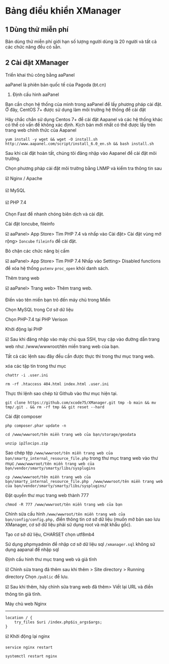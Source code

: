 # Bảng điều khiển XManager
## 1 Dùng thử miễn phí
Bản dùng thử miễn phí giới hạn số lượng người dùng là 20 người và tất cả các chức năng đều có sẵn.

## 2 Cài đặt XManager
Triển khai thủ công bằng aaPanel

aaPanel là phiên bản quốc tế của Pagoda (bt.cn)

1. Định cấu hình aaPanel
 
Bạn cần chọn hệ thống của mình trong aaPanel để lấy phương pháp cài đặt. Ở đây, CentOS 7+ được sử dụng làm môi trường hệ thống để cài đặt

Hãy chắc chắn sử dụng Centos 7+ để cài đặt Aapanel và các hệ thống khác có thể có vấn đề không xác định.
Kịch bản mới nhất có thể được lấy trên trang web chính thức của Aapanel

```
yum install -y wget && wget -O install.sh http://www.aapanel.com/script/install_6.0_en.sh && bash install.sh
```

Sau khi cài đặt hoàn tất, chúng tôi đăng nhập vào Aapanel để cài đặt môi trường.

Chọn phương pháp cài đặt môi trường bằng LNMP và kiểm tra thông tin sau

☑️ Nginx / Apache

☑️ MySQL

☑️ PHP 7.4

Chọn Fast để nhanh chóng biên dịch và cài đặt.

Cài đặt Ioncube, fileinfo

☑️ aaPanel> App Store> Tìm PHP 7.4 và nhấp vào Cài đặt> Cài đặt vùng mở rộng> `Ioncube` `fileinfo` để cài đặt.

Bỏ chặn các chức năng bị cấm

☑️ aaPanel> App Store> Tìm PHP 7.4 Nhấp vào Setting> Disabled functions để xóa hệ thống `putenv` `proc_open` khỏi danh sách.

Thêm trang web

☑️ aaPanel> Trang web> Thêm trang web.

Điền vào tên miền bạn trỏ đến máy chủ trong Miền

Chọn MySQL trong Cơ sở dữ liệu

Chọn PHP-7.4 tại PHP Verison

Khởi động lại PHP

☑️ Sau khi đăng nhập vào máy chủ qua SSH, truy cập vào đường dẫn trang web như: /www/wwwroot/tên miền trang web của bạn.

Tất cả các lệnh sau đây đều cần được thực thi trong thư mục trang web.

xóa các tập tin trong thư mục

``` 
chattr -i .user.ini
```
```
rm -rf .htaccess 404.html index.html .user.ini
```
Thực thi lệnh sao chép từ Github vào thư mục hiện tại.
```
git clone https://github.com/xcode75/XManager.git tmp -b main && mv tmp/.git . && rm -rf tmp && git reset --hard
```
Cài đặt composer
```
php composer.phar update -n
```
```
cd /www/wwwroot/tên miền trang web của bạn/storage/geodata
```
```
unzip ip2locips.zip
```
Sao chép tệp `/www/wwwroot/tên miền trang web của bạn/smarty_internal_resource_file.php` trong thư mục trang web vào thư mục `/www/wwwroot/tên miền trang web của bạn/vendor/smarty/smarty/libs/sysplugins`
```
cp /www/wwwroot/tên miền trang web của bạn/smarty_internal_resource_file.php  /www/wwwroot/tên miền trang web của bạn/vendor/smarty/smarty/libs/sysplugins/
```
Đặt quyền thư mục trang web thành 777
```
chmod -R 777 /www/wwwroot/tên miền trang web của bạn
```
Chỉnh sửa cấu hình `/www/wwwroot/tên miền trang web của bạn/config/config.php,` điền thông tin cơ sở dữ liệu (muốn mở bản sao lưu XManager, cơ sở dữ liệu phải sử dụng root và mật khẩu gốc).

Tạo cơ sở dữ liệu, CHARSET chọn utf8mb4

Sử dụng phpmyadmin để nhập cơ sở dữ liệu sql `/xmanager.sql` không sử dụng aapanal để nhập sql

Định cấu hình thư mục trang web và giả tĩnh

☑️ Chỉnh sửa trang đã thêm sau khi thêm > Site directory > Running directory Chọn `/public` để lưu.

☑️ Sau khi thêm, hãy chỉnh sửa trang web đã thêm> Viết lại URL và điền thông tin giả tĩnh.

Máy chủ web Nginx

-----------------------------------------------
```
location / {
    try_files $uri /index.php$is_args$args;
}
```
☑️ Khởi động lại nginx
```
service nginx restart
```
```
systemctl restart nginx
```

